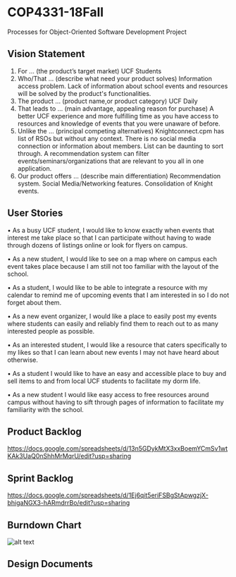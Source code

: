 # COP4331-18Fall
Processes for Object-Oriented Software Development Project

## Vision Statement
  1. For ... (the product’s target market)
        UCF Students
  2. Who/That ... (describe what need your product solves)
        Information access problem. Lack of information about school events and resources will be solved by the product's functionalities.   
  3. The product ... (product name,or product category)
        UCF Daily
  4. That leads to ... (main advantage, appealing reason for purchase)
        A better UCF experience and more fulfilling time as you have access to resources and knowledge of events that you were unaware of before. 
  5. Unlike the ... (principal competing alternatives)
        Knightconnect.cpm has list of RSOs but without any context. There is no social media connection or information about members. List can be daunting to sort through. A recommendation system can filter events/seminars/organizations that are relevant to you all in one application.
  6. Our product offers ... (describe main differentiation)
        Recommendation system. Social Media/Networking features. Consolidation of Knight events. 
        
## User Stories

•	As a busy UCF student, I would like to know exactly when events that interest me take place so that I can participate without having to wade through dozens of listings online or look for flyers on campus.

•	As a new student, I would like to see on a map where on campus each event takes place because I am still not too familiar with the layout of the school.

•	As a student, I would like to be able to integrate a resource with my calendar to remind me of upcoming events that I am interested in so I do not forget about them.

•	As a new event organizer, I would like a place to easily post my events where students can easily and reliably find them to reach out to as many interested people as possible.

•	As an interested student, I would like a resource that caters specifically to my likes so that I can learn about new events I may not have heard about otherwise.

•	As a student I would like to have an easy and accessible place to buy and sell items to and from local UCF students to facilitate my dorm life.

•	As a new student I would like easy access to free resources around campus without having to sift through pages of information to facilitate my familiarity with the school.

## Product Backlog
https://docs.google.com/spreadsheets/d/13n5GDykMtX3xxBoemYCmSv1wtKAk3UaQ0nShhMrMqrU/edit?usp=sharing

## Sprint Backlog
https://docs.google.com/spreadsheets/d/1Ej6qit5eriFSBgStApwgzjX-bhigaNGX3-hARmdrrBo/edit?usp=sharing

## Burndown Chart
![alt text](https://raw.githubusercontent.com/jordanstarkey95/COP4331-18Fall/master/path/to/Burndown-1.png)
## Design Documents
